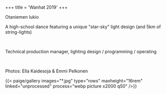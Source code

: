 +++
title = 'Wanhat 2019'
+++

<div class="container-fluid">
    <div class="justify-content-center row">
        <div class="col col-auto col-lg-7 px-0">
            <p class="lead text-center">
              Otaniemen lukio</p>
        </div>
    </div>
</div>
<div class="container-fluid">
    <div class="justify-content-center row">
        <div class="col col-auto col-lg-7 px-0">
            <p class="lead text-center">
              A high-school dance featuring a unique &quot;star-sky&quot; light design (and 5km of string-lights)</p>
        </div>
    </div>
</div>
<br>
<div class="container-fluid">
    <div class="justify-content-center row">
        <div class="col col-auto col-lg-7 px-0">
            <p class="lead text-center">
            Technical production manager, lighting design / programming / operating</p>
        </div>
    </div>
</div>
<br>
<div class="container-fluid">
    <div class="justify-content-center row">
        <div class="col col-auto col-lg-7 px-0">
            <p class="text-center">Photos: Ella Kaidesoja & Emmi Pelkonen</p>
        </div>
    </div>
</div>
{{< paige/gallery images="*.jpg" type="rows" maxheight="16rem" linked="unprocessed" process="webp picture x2000 q50" />}}
